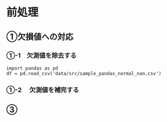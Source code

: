 # 前処理
## ①欠損値への対応
### ①-1　欠測値を除去する

```
import pandas as pd
df = pd.read_csv('data/src/sample_pandas_normal_nan.csv')

```



### ①-2 　欠測値を補完する

## ③